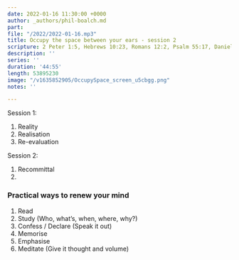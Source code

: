 ```yaml
---
date: 2022-01-16 11:30:00 +0000
author: _authors/phil-boalch.md
part: 
file: "/2022/2022-01-16.mp3"
title: Occupy the space between your ears - session 2
scripture: 2 Peter 1:5, Hebrews 10:23, Romans 12:2, Psalm 55:17, Daniel 6:10
description: ''
series: ''
duration: '44:55'
length: 53895230
image: "/v1635852905/OccupySpace_screen_u5cbgg.png"
notes: ''

---
```

Session 1:

1. Reality
2. Realisation
3. Re-evaluation

Session 2:

1. Recommittal
2. 

### Practical ways to renew your mind

1. Read
2. Study (Who, what’s, when, where, why?)
3. Confess / Declare (Speak it out)
4. Memorise
5. Emphasise
6. Meditate (Give it thought and volume)